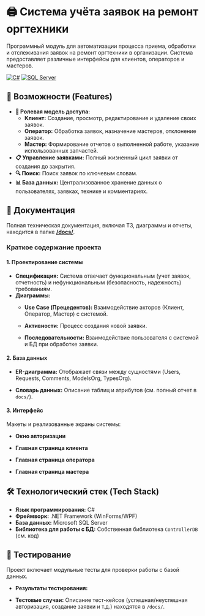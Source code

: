 # 🖨️ Система учёта заявок на ремонт оргтехники

Программный модуль для автоматизации процесса приема, обработки и отслеживания заявок на ремонт оргтехники в организации. Система предоставляет различные интерфейсы для клиентов, операторов и мастеров.

[![C#](https://img.shields.io/badge/C%23-.NET%20Framework-blue?logo=c-sharp)](https://dotnet.microsoft.com/)
[![SQL Server](https://img.shields.io/badge/Database-Microsoft%20SQL%20Server-red?logo=microsoft-sql-server)](https://www.microsoft.com/sql-server)


## 🚀 Возможности (Features)

*   **🔐 Ролевая модель доступа:**
    *   **Клиент:** Создание, просмотр, редактирование и удаление своих заявок.
    *   **Оператор:** Обработка заявок, назначение мастеров, отклонение заявок.
    *   **Мастер:** Формирование отчетов о выполненной работе, указание использованных запчастей.
*   **📋 Управление заявками:** Полный жизненный цикл заявки от создания до закрытия.
*   **🔍 Поиск:** Поиск заявок по ключевым словам.
*   **📊 База данных:** Централизованное хранение данных о пользователях, заявках, технике и комментариях.

## 📖 Документация

Полная техническая документация, включая ТЗ, диаграммы и отчеты, находится в папке [**/docs/**](/docs/).

### Краткое содержание проекта

#### 1. Проектирование системы

*   **Спецификация:** Система отвечает функциональным (учет заявок, отчетность) и нефункциональным (безопасность, надежность) требованиям.
*   **Диаграммы:**
    *   **Use Case (Прецедентов):** Взаимодействие акторов (Клиент, Оператор, Мастер) с системой.
    

    *   **Активности:** Процесс создания новой заявки.
    

    *   **Последовательности:** Взаимодействие пользователя с системой и БД при обработке заявки.
    

#### 2. База данных

*   **ER-диаграмма:** Отображает связи между сущностями (Users, Requests, Comments, ModelsOrg, TypesOrg).
    

*   **Словарь данных:** Описание таблиц и атрибутов (см. полный отчет в `docs/`).

#### 3. Интерфейс

Макеты и реализованные экраны системы:
*   **Окно авторизации**
    

*   **Главная страница клиента**
    

*   **Главная страница оператора**
    

*   **Главная страница мастера**
    

## 🛠️ Технологический стек (Tech Stack)

*   **Язык программирования:** C#
*   **Фреймворк:** .NET Framework (WinForms/WPF)
*   **База данных:** Microsoft SQL Server
*   **Библиотека для работы с БД:** Собственная библиотека `ControllerDB` (см. код)

## 🤝 Тестирование

Проект включает модульные тесты для проверки работы с базой данных.
*   **Результаты тестирования:**
    

*   **Тестовые случаи:** Описание тест-кейсов (успешная/неуспешная авторизация, создание заявки и т.д.) находятся в `/docs/`.
